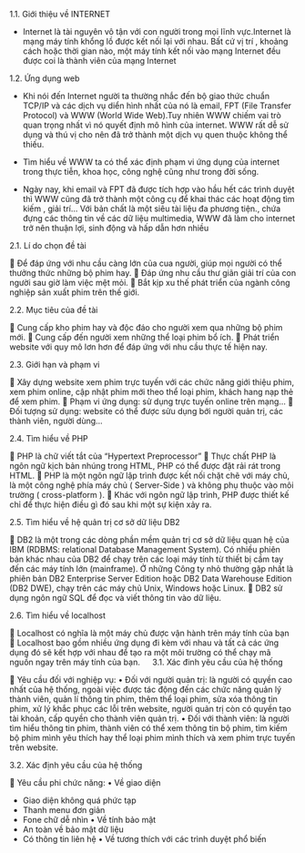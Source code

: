 1.1.	 Giới thiệu về INTERNET
-	Internet là tài nguyên vô tận với con người trong mọi lĩnh vực.Internet là mạng máy tính khổng lồ được kết nối lại với nhau. Bất cứ vị trí , khoảng cách hoặc thời gian nào, một máy tính kết nối vào mạng Internet đều được coi là thành viên của mạng Internet

1.2.	Ứng dụng web
-	Khi nói đến Internet người ta thường nhắc đến bộ giao thức chuẩn TCP/IP và các dịch vụ diển hình nhất của nó là email, FPT (File Transfer Protocol) và WWW (World Wide Web).Tuy nhiên WWW chiếm vai trò quan trọng nhất vì nó quyết định mô hình của internet. WWW rất dễ sử dụng và thú vị cho nên đã trở thành một dịch vụ quen thuộc không thể thiếu.
-	Tìm hiểu về WWW ta có thể xác định phạm vi ứng dụng của internet trong thực tiễn, khoa học, công nghệ cũng như trong đời sống.

-	Ngày nay, khi email và FPT đã được tích hợp vào hầu hết các trình duyệt thì WWW cũng đã trở thành một công cụ để khai thác các hoạt động tìm kiếm , giải trí... Với bản chất là một siêu tài liệu đa phương tiện., chứa đựng các thông tin về các dữ liệu multimedia, WWW đã làm cho internet trở nên thuận lợi, sinh động và hấp dẫn hơn nhiều


2.1.	Lí do chọn đề tài

	Để đáp ứng với nhu cầu càng lớn của cua người, giúp mọi người có thể thưởng thức những bộ phim hay.
	Đáp ứng nhu cầu thư giãn giải trí của con người sau giờ làm việc mệt mỏi.
	Bắt kịp xu thế phát triển của ngành công nghiệp sản xuất phim trên thế giới.

2.2.	Mục tiêu của đề tài

	Cung cấp kho phim hay và độc đáo cho người xem qua những bộ phim mới.
	Cung cấp đến người xem những thể loại phim bổ ích.
	Phát triển website với quy mô lơn hơn để đáp ứng với nhu cầu thực tế hiện nay.

2.3.	Giới hạn và phạm vi

	Xây dựng website xem phim trực tuyến với các chức năng giới thiệu phim, xem phim online, cập nhật phim mới theo thể loại phim, khách hang nạp thẻ để xem phim.
	Phạm vi ứng dụng: sử dụng trực tuyến online trên mạng…
	Đối tượng sử dụng: website có thể được sửu dụng bới người quản trị, các thành viên, người dùng…

2.4.	Tìm hiểu về PHP

	PHP là chữ viết tắt của “Hypertext Preprocessor”
	Thực chất PHP là ngôn ngữ kịch bản nhúng trong HTML, PHP có thể được đặt rải rát trong HTML.
	PHP là một ngôn ngữ lập trình được kết nối chặt chẽ với máy chủ, là một công nghệ phía máy chủ ( Server-Side ) và không phụ thuộc vào môi trường ( cross-platform ).
	Khác với ngôn ngữ lập trình, PHP được thiết kế chỉ để thực hiện điều gì đó sau khi một sự kiện xảy ra.

2.5.	Tìm hiểu về hệ quản trị cơ sở dữ liệu DB2

	DB2 là một trong các dòng phần mềm quản trị cơ sở dữ liệu quan hệ của IBM (RDBMS: relational Database Management System). Có nhiều phiên bản khác nhau của DB2 để chạy trên các loại máy tính từ thiết bị cầm tay đến các máy tính lớn (mainframe). Ở những Công ty nhỏ thường gặp nhất là phiên bản DB2 Enterprise Server Edition hoặc DB2 Data Warehouse Edition (DB2 DWE), chạy trên các máy chủ Unix, Windows hoặc Linux.
	DB2 sử dụng ngôn ngữ SQL để đọc và viết thông tin vào dữ liệu.

2.6.	Tìm hiểu về localhost

	Localhost có nghĩa là một máy chủ được vận hành trên máy tính của bạn
	Localhost bao gồm nhiều ứng dụng đi kèm với nhau và tất cả các ứng dụng đó sẽ kết hợp với nhau để tạo ra một môi trường có thể chạy mã nguồn ngay trên máy tính của  bạn.
 
3.1.	Xác đinh yêu cầu của hệ thống

	Yêu cầu đối với nghiệp vụ:
•	Đối với người quản trị: là người có quyền cao nhất của hệ thống, ngoài việc được tác động đến  các chức năng quản lý thành viên, quản lí thông tin phim, thêm thể loại phim, sửa xóa thông tin phim, xử lý khắc phục các lỗi trên website, người quản trị còn có quyền tạo tài khoản, cấp quyền cho thành viên quản trị.
•	Đối với thành viên: là người tìm hiểu thông tin phim, thành viên có thể xem thông tin bộ phim, tìm kiếm bộ phim mình yêu thích hay thể loại phim  mình thích và xem phim trực tuyến trên website.

3.2.	Xác định yêu cầu của hệ thống

	Yêu cầu phi chức năng:
•	Về giao diện
-	Giao diện không quá phức tạp
-	Thanh menu đơn giản
-	Fone chữ dễ nhìn
•	Về tính bảo mật
-	An toàn về bảo mật dữ liệu
-	Có thông tin liên hệ
•	Về tương thích với các trình duyệt phổ biến



